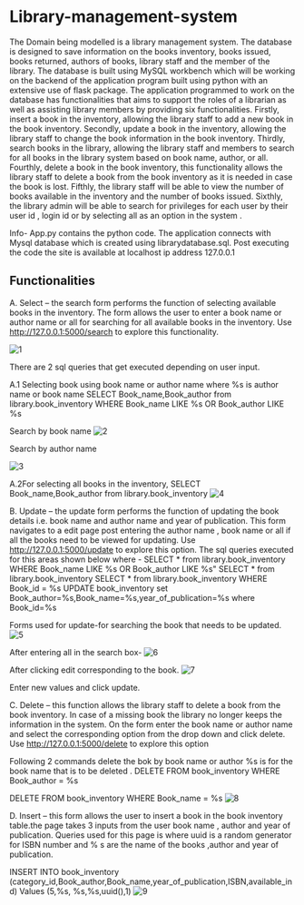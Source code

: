 # Library-management-system
The Domain being modelled is a library management system. The database is designed to save information on the books inventory, books issued, books returned, authors of books, library staff and the member of the library. The database is built using MySQL workbench which will be working on the backend of the application program built using python with an extensive use of flask package. The application programmed to work on the database has functionalities that aims to support the roles of a librarian as well as assisting library members by providing six functionalities. Firstly, insert a book in the inventory, allowing the library staff to add a new book in the book inventory. Secondly, update a book in the inventory, allowing the library staff to change the book information in the book inventory. Thirdly, search books in the library, allowing the library staff and members to search for all books in the library system based on book name, author, or all. Fourthly, delete a book in the book inventory, this functionality allows the library staff to delete a book from the book inventory as it is needed in case the book is lost. Fifthly, the library staff will be able to view the number of books available in the inventory and the number of books issued. Sixthly, the library admin will be able to search for privileges for each user by their user id , login id or by selecting all as an option in the system .

Info-
App.py contains the python code.
The application connects with Mysql database which is created using librarydatabase.sql.
Post executing the code the site is available at localhost ip address 127.0.0.1

## Functionalities

A.	Select – the search form performs the function of selecting available books in the inventory. The form allows the user to enter a book name or author name or all for searching for all available books in the inventory. Use http://127.0.0.1:5000/search to explore this functionality.


![1](https://user-images.githubusercontent.com/62599559/91018674-39765b80-e633-11ea-81f1-d4b497ae5d00.png)



 
There are 2 sql queries that get executed depending on user input.

A.1 Selecting book using book name or author name where %s is author name or book name
SELECT Book_name,Book_author from library.book_inventory WHERE Book_name LIKE %s OR Book_author LIKE %s 

Search by book name
![2](https://user-images.githubusercontent.com/62599559/91018676-3a0ef200-e633-11ea-955e-9714a9a4dceb.png)

 

Search by author name
 
![3](https://user-images.githubusercontent.com/62599559/91018679-3a0ef200-e633-11ea-9885-37c7c0a4bd0f.png)



A.2For selecting all books in the inventory,
SELECT Book_name,Book_author from library.book_inventory
![4](https://user-images.githubusercontent.com/62599559/91018680-3aa78880-e633-11ea-8ff1-a138f5859c7f.png)


 


B.	Update – the update form performs the function of updating the book details i.e. book name and author name and year of publication. This form navigates to a edit page post entering the author name , book name or all if all the books need to be  viewed for updating. Use http://127.0.0.1:5000/update to explore this option.
The sql queries executed for this areas shown below where -
SELECT * from library.book_inventory WHERE Book_name LIKE %s OR Book_author LIKE %s"
SELECT * from library.book_inventory
SELECT * from library.book_inventory WHERE Book_id = %s
UPDATE book_inventory set Book_author=%s,Book_name=%s,year_of_publication=%s where Book_id=%s


Forms used for update-for searching the book that needs to be updated.
 ![5](https://user-images.githubusercontent.com/62599559/91018684-3b401f00-e633-11ea-84e9-f0996e6e62f9.png)

After entering all in the search box-
![6](https://user-images.githubusercontent.com/62599559/91018685-3bd8b580-e633-11ea-966a-87b88887bedb.png)

 

After clicking edit corresponding to the book.
![7](https://user-images.githubusercontent.com/62599559/91018687-3bd8b580-e633-11ea-8c85-9b252701ed11.png)

 

Enter new values and click update.



C.	Delete – this function allows the library staff to delete a book from the book inventory. In case of a missing book the library no longer keeps the information in the system. On the form enter the book name or author name and select the corresponding option from the drop down and click delete. Use http://127.0.0.1:5000/delete to explore this option

Following 2 commands delete the bok by book name or author %s is for the book name that is to be deleted . 
DELETE FROM book_inventory WHERE Book_author = %s

DELETE FROM book_inventory WHERE Book_name = %s
![8](https://user-images.githubusercontent.com/62599559/91018688-3c714c00-e633-11ea-8cf8-de279ad5b155.png)

 
D.	Insert – this form allows the user to insert  a book in the book inventory table.the page takes 3 inputs from the user book name , author and year of publication. Queries used for this page is where uuid is a random generator for ISBN number and % s are the name of the books ,author and year of publication.
   
INSERT INTO book_inventory (category_id,Book_author,Book_name,year_of_publication,ISBN,available_ind) Values (5,%s, %s,%s,uuid(),1)
 ![9](https://user-images.githubusercontent.com/62599559/91018672-38452e80-e633-11ea-853c-87dc98daa38f.png)
            


